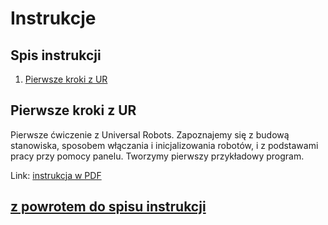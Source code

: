 Instrukcje
==========


Spis instrukcji
---------------

1. [Pierwsze kroki z UR](#pierwsze-kroki-z-ur)


Pierwsze kroki z UR
-------------------
Pierwsze ćwiczenie z Universal Robots. Zapoznajemy się z budową stanowiska,
sposobem włączania i inicjalizowania robotów, i z podstawami pracy przy
pomocy panelu. Tworzymy pierwszy przykładowy program.

Link: [instrukcja w PDF](ur_pierwsze_kroki/ur_pierwsze_kroki.pdf)

[z powrotem do spisu instrukcji](#spis-instrukcji)
--------------------------------------------------
